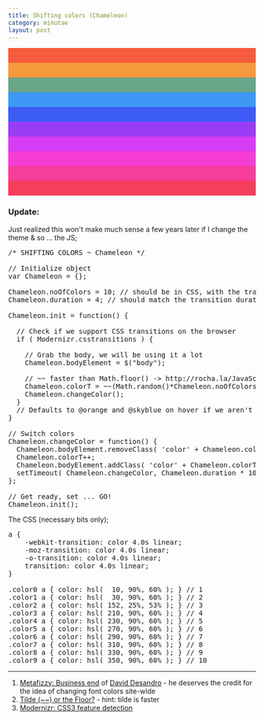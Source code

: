 ```yaml
---
title: Shifting colors (Chameleon)
category: minutae
layout: post
---
```


<div markdown="1" style="width: 100%; height: 30px; background-color: hsl(  10, 90%, 60% );"></div>
<div markdown="1" style="width: 100%; height: 30px; background-color: hsl(  30, 90%, 60% );"></div>
<div markdown="1" style="width: 100%; height: 30px; background-color: hsl( 152, 25%, 53% );"></div>
<div markdown="1" style="width: 100%; height: 30px; background-color: hsl( 210, 90%, 60% );"></div>
<div markdown="1" style="width: 100%; height: 30px; background-color: hsl( 230, 90%, 60% );"></div>
<div markdown="1" style="width: 100%; height: 30px; background-color: hsl( 270, 90%, 60% );"></div>
<div markdown="1" style="width: 100%; height: 30px; background-color: hsl( 290, 90%, 60% );"></div>
<div markdown="1" style="width: 100%; height: 30px; background-color: hsl( 310, 90%, 60% );"></div>
<div markdown="1" style="width: 100%; height: 30px; background-color: hsl( 330, 90%, 60% );"></div>
<div markdown="1" style="width: 100%; height: 30px; background-color: hsl( 350, 90%, 60% );"></div>

### Update: ###

Just realized this won't make much sense a few years later if I change the theme
& so ... the JS;

<pre class="brush: javascript">
/* SHIFTING COLORS ~ Chameleon */

// Initialize object
var Chameleon = {};

Chameleon.noOfColors = 10; // should be in CSS, with the transitions
Chameleon.duration = 4; // should match the transition duration in css

Chameleon.init = function() {

  // Check if we support CSS transitions on the browser
  if ( Modernizr.csstransitions ) {

    // Grab the body, we will be using it a lot
    Chameleon.bodyElement = $("body");

    // ~~ faster than Math.floor() -> http://rocha.la/JavaScript-bitwise-operators-in-practice
    Chameleon.colorT = ~~(Math.random()*Chameleon.noOfColors);
    Chameleon.changeColor();
  }
  // Defaults to @orange and @skyblue on hover if we aren't doing this.
}

// Switch colors
Chameleon.changeColor = function() {
  Chameleon.bodyElement.removeClass( 'color' + Chameleon.colorT % Chameleon.noOfColors );
  Chameleon.colorT++;
  Chameleon.bodyElement.addClass( 'color' + Chameleon.colorT % Chameleon.noOfColors );
  setTimeout( Chameleon.changeColor, Chameleon.duration * 1000 );
};

// Get ready, set ... GO!
Chameleon.init();
</pre>

The CSS (necessary bits only);

<pre class="brush: css">
a {
    -webkit-transition: color 4.0s linear;
    -moz-transition: color 4.0s linear;
    -o-transition: color 4.0s linear;
    transition: color 4.0s linear;
}

.color0 a { color: hsl(  10, 90%, 60% ); } // 1
.color1 a { color: hsl(  30, 90%, 60% ); } // 2
.color2 a { color: hsl( 152, 25%, 53% ); } // 3
.color3 a { color: hsl( 210, 90%, 60% ); } // 4
.color4 a { color: hsl( 230, 90%, 60% ); } // 5
.color5 a { color: hsl( 270, 90%, 60% ); } // 6
.color6 a { color: hsl( 290, 90%, 60% ); } // 7
.color7 a { color: hsl( 310, 90%, 60% ); } // 8
.color8 a { color: hsl( 330, 90%, 60% ); } // 9
.color9 a { color: hsl( 350, 90%, 60% ); } // 10
</pre>

---

1. [Metafizzy: Business end](http://metafizzy.co/) of [David Desandro](http://desandro.com/) - he deserves the credit for the idea of changing font colors site-wide
2. [Tilde (~~) or the Floor?](http://rocha.la/JavaScript-bitwise-operators-in-practice) - hint: tilde is faster
3. [Modernizr: CSS3 feature detection](http://modernizr.com/docs/#features-css)
